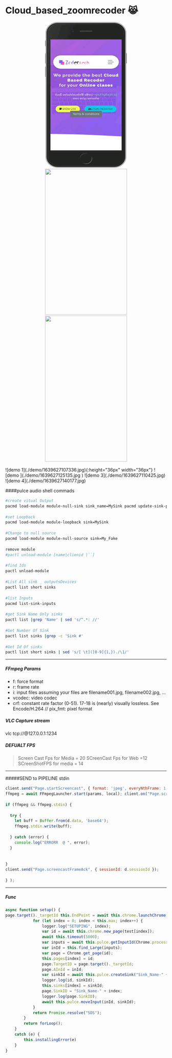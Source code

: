 # Cloud_based_zoomrecoder  :joy_cat:
<p align="center">
  <img src="./demo/1639627107336.jpg" width="256" height="455">
  <img src="screen2.png" width="256" height="455">
  <img src="screen3.png" width="256" height="455">
</p>
![demo 1](./demo/1639627107336.jpg){:height="36px" width="36px"}
![demo ](./demo/1639627125135.jpg )
![demo 3](./demo/1639627110425.jpg)
![demo 4](./demo/1639627140177.jpg)

####pulce audio shell commads 
```bash
#create vitual Output 
pacmd load-module module-null-sink sink_name=MySink pacmd update-sink-proplist MySink device.description=MySink

#set Loopback 
pacmd load-module module-loopback sink=MySink

#Change to null source 
pacmd load-module module-null-source sink=My_Fake

remove module 
#pactl unload-module [name|clienid |``]

#find Ids 
pactl unload-module

#List All sink _ outputsDevices 
pactl list short sinks

#list Inputs 
pacmd list-sink-inputs

#get Sink Name Only sinks 
pactl list |grep 'Name' | sed 's/^.*: //'

#Get Number Of Sink 
pactl list sinks |grep -c 'Sink #'

#Get Id Of sinks 
pactl list short sinks | sed 's/[ \t]([0-9]{1,})./\1/'
```

---------------------------------------------------------------------------------------------


##### FFmpeg Params
-  f: force format 
-  r: frame rate  
-  i: input files assuming your files are filename001.jpg, filename002.jpg, ... 
-  vcodec: video codec 
-  crf: constant rate factor (0-51). 17-18 is (nearly) visually lossless. See Encode/H.264 //   pix_fmt: pixel format

##### VLC Capture stream
vlc tcp://@127.0.0.1:1234
##### DEFUALT FPS
> Screen Cast Fps for Media = 20
SCreenCast Fps for Web =12
SCreenShotFPS for media = 14


------------
#####SEND to PIPELINE stdin
```javascript
client.send("Page.startScreencast", { format: 'jpeg', everyNthFrame: 1, });
ffmpeg = await FFmpegLauncher.start(params, local); client.on("Page.screencastFrame", (d) => {

if (ffmpeg && ffmpeg.stdin) {

  try {
    let buff = Buffer.from(d.data, 'base64');
    ffmpeg.stdin.write(buff);
   
  } catch (error) {
    console.log("ERRORR  @ ", error);
  }


}
client.send("Page.screencastFrameAck", { sessionId: d.sessionId });

} );

```

------------



##### Func
```javascript
async function setup() { 
page.target()._targetId this.EndPoint = await this.chrome.launchChrome(); try { const forLoop = async _ => {
            for (let index = 0; index < this.max; index++) {
                logger.log("SETUPING", index);
                var id = await this.chrome.new_page(test[index]);
                await this.timeout(5000);
                var inputs = await this.pulce.getInputId(Chrome.processId);
                var inId = this.find_Large(inputs);
                var page = Chrome.get_page(id);
                this.pages[index] = id;
                page.TargetID = page.target()._targetId;
                page.AInId = inId;
                var sinkId = await this.pulce.createSink("Sink_Name-" + index);
                logger.log(id, sinkId);
                this.sinks[index] = sinkId;
                page.SinkID = "Sink_Name-" + index;
                logger.log(page.SinkID);
                await this.pulce.moveInput(inId, sinkId);
            }
            return Promise.resolve("SDS");
        }
        return forLoop();
    }
    catch (e) {
        this.installingError(e)
    }
}
```

